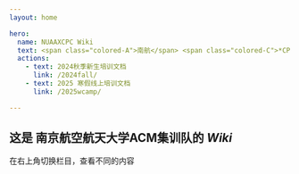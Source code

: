 ```yaml
---
layout: home

hero:
  name: NUAAXCPC Wiki
  text: <span class="colored-A">南航</span> <span class="colored-C">*CPC</span> <span class="colored-M">集训队</span>
  actions:
    - text: 2024秋季新生培训文档
      link: /2024fall/
    - text: 2025 寒假线上培训文档
      link: /2025wcamp/

---
```


<style>
  .colored-A { color: #4982C3; }
  .colored-C { color: #FDBA31; }
  .colored-M { color: #B12A1B; }
</style>

## 这是 南京航空航天大学ACM集训队的 $Wiki$

在右上角切换栏目，查看不同的内容

